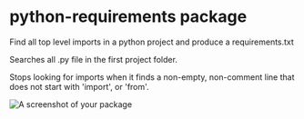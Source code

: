 # python-requirements package

Find all top level imports in a python project and produce a requirements.txt

Searches all .py file in the first project folder.

Stops looking for imports when it finds a non-empty, non-comment line that does not start with 'import', or 'from'.

![A screenshot of your package](https://f.cloud.github.com/assets/69169/2290250/c35d867a-a017-11e3-86be-cd7c5bf3ff9b.gif)
